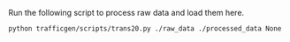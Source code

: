 Run the following script to process raw data and load them here.

```bash
python trafficgen/scripts/trans20.py ./raw_data ./processed_data None
```